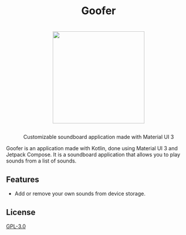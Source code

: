 # <p align=center>Goofer</p>
# <p align=center><img src=https://github.com/memory-hunter/Goofer/assets/59766692/3d4d53a0-9a44-48b8-a76f-cb021e41a323 width=250></p>
<p align=center>Customizable soundboard application made with Material UI 3</p>

Goofer is an application made with Kotlin, done using Material UI 3 and Jetpack Compose. It is a soundboard application that allows you to play sounds from a list of sounds.

## Features

- Add or remove your own sounds from device storage.

## License

[GPL-3.0](https://choosealicense.com/licenses/gpl-3.0/)
